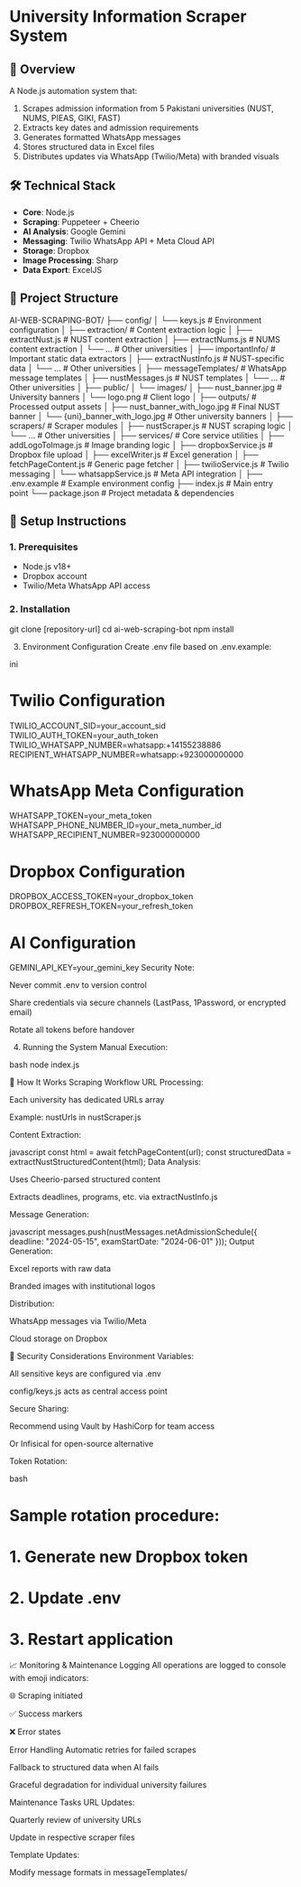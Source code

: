# University Information Scraper System

## 📌 Overview

A Node.js automation system that:
1. Scrapes admission information from 5 Pakistani universities (NUST, NUMS, PIEAS, GIKI, FAST)
2. Extracts key dates and admission requirements
3. Generates formatted WhatsApp messages
4. Stores structured data in Excel files
5. Distributes updates via WhatsApp (Twilio/Meta) with branded visuals

## 🛠️ Technical Stack

- **Core**: Node.js
- **Scraping**: Puppeteer + Cheerio
- **AI Analysis**: Google Gemini
- **Messaging**: Twilio WhatsApp API + Meta Cloud API
- **Storage**: Dropbox
- **Image Processing**: Sharp
- **Data Export**: ExcelJS

## 📂 Project Structure

AI-WEB-SCRAPING-BOT/
├── config/
│   └── keys.js                         # Environment configuration
│
├── extraction/                         # Content extraction logic
│   ├── extractNust.js                  # NUST content extraction
│   ├── extractNums.js                  # NUMS content extraction
│   └── ...                             # Other universities
│
├── importantInfo/                     # Important static data extractors
│   ├── extractNustInfo.js             # NUST-specific data
│   └── ...                            # Other universities
│
├── messageTemplates/                  # WhatsApp message templates
│   ├── nustMessages.js                # NUST templates
│   └── ...                            # Other universities
│
├── public/
│   └── images/
│       ├── nust_banner.jpg            # University banners
│       └── logo.png                   # Client logo
│
├── outputs/                            # Processed output assets
│   ├── nust_banner_with_logo.jpg      # Final NUST banner
│   └── {uni}_banner_with_logo.jpg     # Other university banners
│
├── scrapers/                          # Scraper modules
│   ├── nustScraper.js                 # NUST scraping logic
│   └── ...                            # Other universities
│
├── services/                          # Core service utilities
│   ├── addLogoToImage.js             # Image branding logic
│   ├── dropboxService.js             # Dropbox file upload
│   ├── excelWriter.js                # Excel generation
│   ├── fetchPageContent.js           # Generic page fetcher
│   ├── twilioService.js              # Twilio messaging
│   └── whatsappService.js            # Meta API integration
│
├── .env.example                        # Example environment config
├── index.js                            # Main entry point
└── package.json                        # Project metadata & dependencies



## 🔧 Setup Instructions

### 1. Prerequisites
- Node.js v18+
- Dropbox account
- Twilio/Meta WhatsApp API access

### 2. Installation

git clone [repository-url]
cd ai-web-scraping-bot
npm install

3. Environment Configuration
Create .env file based on .env.example:

ini
# Twilio Configuration
TWILIO_ACCOUNT_SID=your_account_sid
TWILIO_AUTH_TOKEN=your_auth_token
TWILIO_WHATSAPP_NUMBER=whatsapp:+14155238886
RECIPIENT_WHATSAPP_NUMBER=whatsapp:+923000000000

# WhatsApp Meta Configuration
WHATSAPP_TOKEN=your_meta_token
WHATSAPP_PHONE_NUMBER_ID=your_meta_number_id
WHATSAPP_RECIPIENT_NUMBER=923000000000

# Dropbox Configuration
DROPBOX_ACCESS_TOKEN=your_dropbox_token
DROPBOX_REFRESH_TOKEN=your_refresh_token

# AI Configuration
GEMINI_API_KEY=your_gemini_key
Security Note:

Never commit .env to version control

Share credentials via secure channels (LastPass, 1Password, or encrypted email)

Rotate all tokens before handover

4. Running the System
Manual Execution:

bash
node index.js


🤖 How It Works
Scraping Workflow
URL Processing:

Each university has dedicated URLs array

Example: nustUrls in nustScraper.js

Content Extraction:

javascript
const html = await fetchPageContent(url);
const structuredData = extractNustStructuredContent(html);
Data Analysis:

Uses Cheerio-parsed structured content

Extracts deadlines, programs, etc. via extractNustInfo.js

Message Generation:

javascript
messages.push(nustMessages.netAdmissionSchedule({
  deadline: "2024-05-15",
  examStartDate: "2024-06-01"
}));
Output Generation:

Excel reports with raw data

Branded images with institutional logos

Distribution:

WhatsApp messages via Twilio/Meta

Cloud storage on Dropbox

🔐 Security Considerations
Environment Variables:

All sensitive keys are configured via .env

config/keys.js acts as central access point

Secure Sharing:

Recommend using Vault by HashiCorp for team access

Or Infisical for open-source alternative

Token Rotation:

bash
# Sample rotation procedure:
# 1. Generate new Dropbox token
# 2. Update .env
# 3. Restart application
📈 Monitoring & Maintenance
Logging
All operations are logged to console with emoji indicators:

🌐 Scraping initiated

✅ Success markers

❌ Error states

Error Handling
Automatic retries for failed scrapes

Fallback to structured data when AI fails

Graceful degradation for individual university failures

Maintenance Tasks
URL Updates:

Quarterly review of university URLs

Update in respective scraper files

Template Updates:

Modify message formats in messageTemplates/






